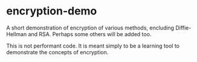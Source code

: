 # encryption-demo

A short demonstration of encryption of various methods, encluding Diffie-Hellman and RSA. Perhaps some others will be added too. 

This is not performant code. It is meant simply to be a learning tool to demonstrate the concepts of encryption.
